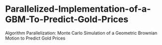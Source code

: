 # Parallelized-Implementation-of-a-GBM-To-Predict-Gold-Prices
Algorithm Parallelization: Monte Carlo Simulation of a Geometric Brownian Motion to Predict Gold Prices

